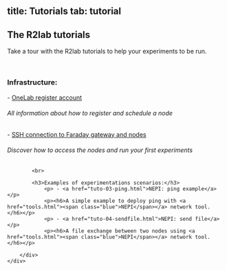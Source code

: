 title: Tutorials
tab: tutorial
---

<script type="text/javascript">loadMenu();</script>

<div class="container">
	<div class="row">
		<div class="col-md-12 intro">
			<h2>
			</h2>
			<h2>
				<a name="main"></a>The <span class="blue">R2lab</span> tutorials
			</h2>
			<p>Take a tour with the R2lab tutorials to help your experiments to be run.</p>
			<p>&nbsp;</p>
		</div>
	</div>
	<div class="row">
		<div class="col-md-8 text-block">
			<h3>Infrastructure:</h3>
				<p> - <a href="tuto-01-registration.html">OneLab register account</a></p>
				<p><h6>All information about how to register and schedule a node</h6></p>
				<p> - <a href="tuto-02-michelle.html">SSH connection to Faraday gateway and nodes</a></p>
				<p><h6>Discover how to access the nodes and run your first experiments</h6></p>
			
			<br>

			<h3>Examples of experimentations scenarios:</h3>
				<p> - <a href="tuto-03-ping.html">NEPI: ping example</a></p>
				<p><h6>A simple example to deploy ping with <a href="tools.html"><span class="blue">NEPI</span></a> network tool.</h6></p>
				<p> - <a href="tuto-04-sendfile.html">NEPI: send file</a></p>
				<p><h6>A file exchange between two nodes using <a href="tools.html"><span class="blue">NEPI</span></a> network tool.</h6></p>	
			
		</div>
	</div>
</div>